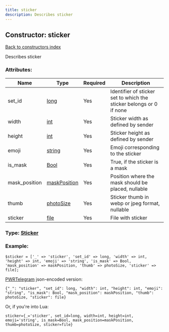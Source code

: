 ```yaml
---
title: sticker
description: Describes sticker
---
```

## Constructor: sticker  
[Back to constructors index](index.md)



Describes sticker

### Attributes:

| Name     |    Type       | Required | Description |
|----------|---------------|----------|-------------|
|set\_id|[long](../types/long.md) | Yes|Identifier of sticker set to which the sticker belongs or 0 if none|
|width|[int](../types/int.md) | Yes|Sticker width as defined by sender|
|height|[int](../types/int.md) | Yes|Sticker height as defined by sender|
|emoji|[string](../types/string.md) | Yes|Emoji corresponding to the sticker|
|is\_mask|[Bool](../types/Bool.md) | Yes|True, if the sticker is a mask|
|mask\_position|[maskPosition](../types/maskPosition.md) | Yes|Position where the mask should be placed, nullable|
|thumb|[photoSize](../types/photoSize.md) | Yes|Sticker thumb in webp or jpeg format, nullable|
|sticker|[file](../types/file.md) | Yes|File with sticker|



### Type: [Sticker](../types/Sticker.md)


### Example:

```
$sticker = ['_' => 'sticker', 'set_id' => long, 'width' => int, 'height' => int, 'emoji' => 'string', 'is_mask' => Bool, 'mask_position' => maskPosition, 'thumb' => photoSize, 'sticker' => file];
```  

[PWRTelegram](https://pwrtelegram.xyz) json-encoded version:

```
{"_": "sticker", "set_id": long, "width": int, "height": int, "emoji": "string", "is_mask": Bool, "mask_position": maskPosition, "thumb": photoSize, "sticker": file}
```


Or, if you're into Lua:  


```
sticker={_='sticker', set_id=long, width=int, height=int, emoji='string', is_mask=Bool, mask_position=maskPosition, thumb=photoSize, sticker=file}

```


